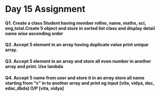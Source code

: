 # Day 15 Assignment
#### Q1. Create a class Student having member rollno, name, maths, sci, eng,total.Create 5 object and store in sorted list class and display detail name wise ascending order
#### Q2. Accept 5 element in an array having duplicate value print unique array.
#### Q3. Accept 5 element in an array and store all even number in another array and print. Use lambda 
#### Q4. Accept 5 name from user and store it in an array store all name starting from “v” in to another array and print  eg input [vita, vidya, dac, edac,dbda] O/P [vita, vidya]
